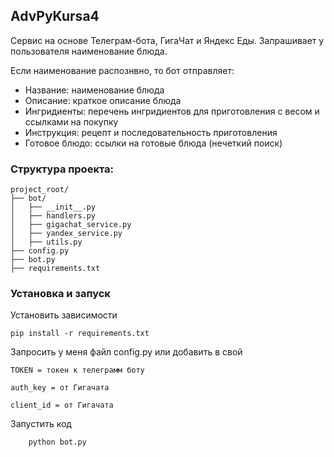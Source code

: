 ## AdvPyKursa4
 Сервис на основе Телеграм-бота, ГигаЧат и Яндекс Еды.
Запрашивает у пользователя наименование блюда.

Если наименование распознвно, то  бот отправляет:

- Название: наименование блюда
- Описание: краткое описание блюда
- Ингридиенты: перечень ингридиентов для приготовления с весом и ссылками на покупку
- Инструкция: рецепт и последовательность приготовления
- Готовое блюдо: ссылки на готовые блюда (нечеткий поиск)

### Структура проекта:
```
project_root/
├── bot/
│   ├── __init__.py
│   ├── handlers.py
│   ├── gigachat_service.py
│   ├── yandex_service.py
│   ├── utils.py
├── config.py
├── bot.py
├── requirements.txt
 ```

### Установка и запуск

Установить зависимости
 ```
 pip install -r requirements.txt
 ```

Запросить у меня файл config.py или добавить в свой 
 ```
TOKEN = токен к телеграмм боту

auth_key = от Гигачата 

client_id = от Гигачата 
 ```

Запустить код 
 ```bash
     python bot.py
 ```
